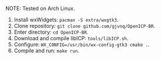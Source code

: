 NOTE: Tested on Arch Linux.

  1. Install wxWidgets: `pacman -S extra/wxgtk3`.
  2. Clone repository: `git clone github.com/gjvnq/OpenICP-BR`.
  3. Enter directory: `cd OpenICP-BR`.
  4. Download and compile libICP: `tools/libICP.sh`.
  5. Configure: `WX_CONFIG=/usr/bin/wx-config-gtk3 cmake .`.
  6. Compile and run: `make run`.